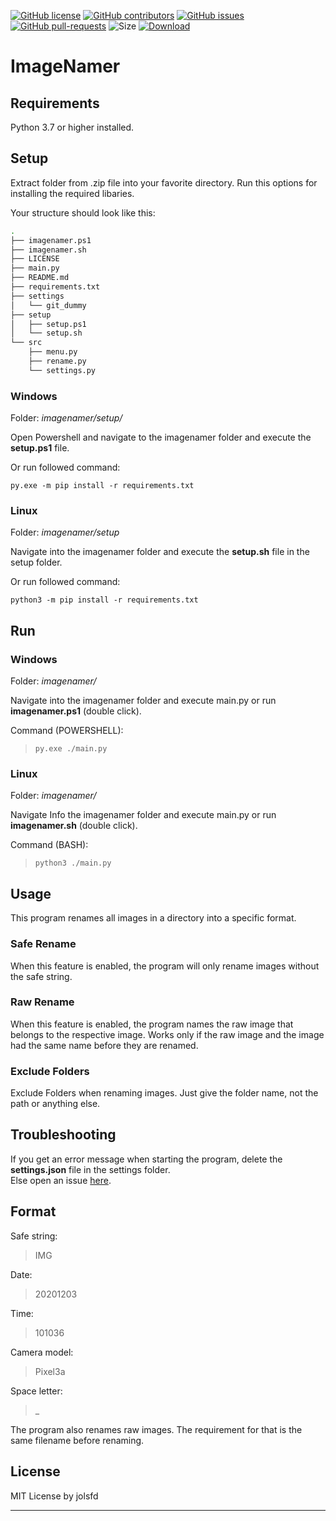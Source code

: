 [![GitHub license](https://img.shields.io/github/license/jolsfd/imagenamer.svg)](https://github.com/jolsfd/imagenamer/blob/main/LICENSE)
[![GitHub contributors](https://img.shields.io/github/contributors/jolsfd/imagenamer.svg)](https://GitHub.com/jolsfd/imagenamer/graphs/contributors/)
[![GitHub issues](https://img.shields.io/github/issues/jolsfd/imagenamer.svg)](https://GitHub.com/jolsfd/imagenamer/issues/)
[![GitHub pull-requests](https://img.shields.io/github/issues-pr/jolsfd/imagenamer.svg)](https://GitHub.com/jolsfd/imagenamer/pull/)
![Size](https://img.shields.io/github/repo-size/jolsfd/imagenamer)
[![Download](https://img.shields.io/github/v/release/jolsfd/imagenamer)](https://github.com/jolsfd/imagenamer/releases)

# ImageNamer

## Requirements

Python 3.7 or higher installed.

## Setup

Extract folder from .zip file into your favorite directory.
Run this options for installing the required libaries.

Your structure should look like this:

```bash
.
├── imagenamer.ps1
├── imagenamer.sh
├── LICENSE
├── main.py
├── README.md
├── requirements.txt
├── settings
│   └── git_dummy
├── setup
│   ├── setup.ps1
│   └── setup.sh
└── src
    ├── menu.py
    ├── rename.py
    └── settings.py
```

### Windows

Folder: _imagenamer/setup/_

Open Powershell and navigate to the imagenamer folder and execute the **setup.ps1** file.

Or run followed command:

```
py.exe -m pip install -r requirements.txt
```

### Linux

Folder: _imagenamer/setup_

Navigate into the imagenamer folder and execute the **setup.sh** file in the setup folder.

Or run followed command:

```
python3 -m pip install -r requirements.txt
```

## Run

### Windows

Folder: _imagenamer/_

Navigate into the imagenamer folder and execute main.py or run **imagenamer.ps1** (double click).

Command (POWERSHELL):

> ```
> py.exe ./main.py
> ```

### Linux

Folder: _imagenamer/_

Navigate Info the imagenamer folder and execute main.py or run **imagenamer.sh** (double click).

Command (BASH):

> ```
> python3 ./main.py
> ```

## Usage

This program renames all images in a directory into a specific format.

### Safe Rename

When this feature is enabled, the program will only rename images without the safe string.

### Raw Rename

When this feature is enabled, the program names the raw image that belongs to the respective image.
Works only if the raw image and the image had the same name before they are renamed.

### Exclude Folders

Exclude Folders when renaming images. Just give the folder name, not the path or anything else.

## Troubleshooting

If you get an error message when starting the program, delete the **settings.json** file in the settings folder.  
Else open an issue [here](https://github.com/jolsfd/imagenamer/issues).

## Format

Safe string:

> IMG

Date:

> 20201203

Time:

> 101036

Camera model:

> Pixel3a

Space letter:

> \_

The program also renames raw images. The requirement for that is the same filename before renaming.

## License

MIT License by jolsfd

---
